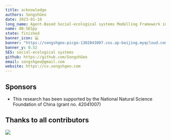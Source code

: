 ```yaml
---
title: acknowledge
authors: SongshGeo
date: 2023-01-10
long_name: Agent-Based Social-ecological systems Modelling Framework in Python
name: AB-SESpy
state: finished
banner_icon: 💻
banner: "https://songshgeo-picgo-1302043007.cos.ap-beijing.myqcloud.com/uPic/abses_github_repo.svg"
banner_y: 0.52
SES: social-ecological systems
github: https://github.com/SongshGeo
email: songshgeo@gmail.com
website: https://cv.songshgeo.com
---
```


## Sponsors

- This research has been supported by the National Natural Science Foundation of China (grant no. 42041007)

## Thanks to all contributors

<a href="https://github.com/ABSESpy/ABSESpy/graphs/contributors">
  <img src="https://contrib.rocks/image?repo=ABSESpy/ABSESpy" />
</a>
